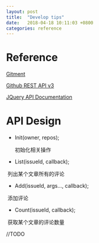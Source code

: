 ```yaml
---
layout: post
title:  "Develop tips"
date:   2018-04-18 10:11:03 +0800
categories: reference
---
```


# Reference

[Gitment](https://github.com/imsun/gitment)

[Github REST API v3](https://developer.github.com/v3/)

[JQuery API Documentation](http://api.jquery.com/)

# API Design

- Init(owner, repos);

  初始化相关操作

- List(issueId, callback);
  
  列出某个文章所有的评论
  
- Add(issueId, args..., callback);

  添加评论
  
- Count(issueId, callback);
  
  获取某个文章的评论数量

//TODO
